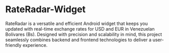 # RateRadar-Widget
RateRadar is a versatile and efficient Android widget that keeps you updated with real-time exchange rates for USD and EUR in Venezuelan Bolívares (Bs). Designed with precision and scalability in mind, this project seamlessly combines backend and frontend technologies to deliver a user-friendly experience.

